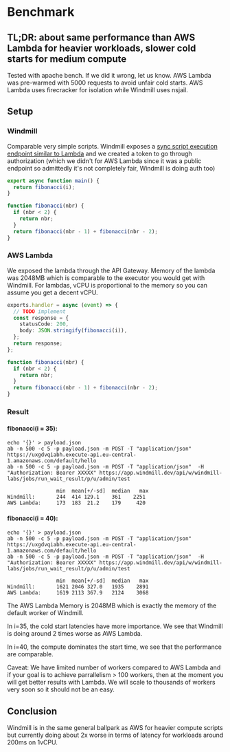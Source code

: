 # Benchmark

## TL;DR: about same performance than AWS Lambda for heavier workloads, slower cold starts for medium compute

Tested with apache bench. If we did it wrong, let us know. AWS Lambda was
pre-warmed with 5000 requests to avoid unfair cold starts. AWS Lambda uses
firecracker for isolation while Windmill uses nsjail.

## Setup

### Windmill

Comparable very simple scripts. Windmill exposes a
[sync script execution endpoint similar to Lambda](./reference#synchronous-endpoint-for-scripts)
and we created a token to go through authorization (which we didn't for AWS
Lambda since it was a public endpoint so admittedly it's not completely fair,
Windmill is doing auth too)

```typescript
export async function main() {
  return fibonacci(i);
}

function fibonacci(nbr) {
  if (nbr < 2) {
    return nbr;
  }
  return fibonacci(nbr - 1) + fibonacci(nbr - 2);
}
```

### AWS Lambda

We exposed the lambda through the API Gateway. Memory of the lambda was 2048MB
which is comparable to the executor you would get with Windmill. For lambdas,
vCPU is proportional to the memory so you can assume you get a decent vCPU.

```typescript
exports.handler = async (event) => {
  // TODO implement
  const response = {
    statusCode: 200,
    body: JSON.stringify(fibonacci(i)),
  };
  return response;
};

function fibonacci(nbr) {
  if (nbr < 2) {
    return nbr;
  }
  return fibonacci(nbr - 1) + fibonacci(nbr - 2);
}
```

### Result

#### fibonacci(i = 35):

```
echo '{}' > payload.json
ab -n 500 -c 5 -p payload.json -m POST -T "application/json"  https://uxgdvqiabh.execute-api.eu-central-1.amazonaws.com/default/hello 
ab -n 500 -c 5 -p payload.json -m POST -T "application/json"  -H "Authorization: Bearer XXXXX" https://app.windmill.dev/api/w/windmill-labs/jobs/run_wait_result/p/u/admin/test

                min  mean[+/-sd]  median   max
Windmill:       244  414 129.1    361    2251
AWS Lambda:     173  183  21.2    179     420
```

#### fibonacci(i = 40):

```
echo '{}' > payload.json
ab -n 500 -c 5 -p payload.json -m POST -T "application/json"  https://uxgdvqiabh.execute-api.eu-central-1.amazonaws.com/default/hello 
ab -n 500 -c 5 -p payload.json -m POST -T "application/json"  -H "Authorization: Bearer XXXXX" https://app.windmill.dev/api/w/windmill-labs/jobs/run_wait_result/p/u/admin/test

                min  mean[+/-sd]  median   max
Windmill:       1621 2046 327.0   1935    2891
AWS Lambda:     1619 2113 367.9   2124    3068
```

The AWS Lambda Memory is 2048MB which is exactly the memory of the default
worker of Windmill.

In i=35, the cold start latencies have more importance. We see that Windmill is
doing around 2 times worse as AWS Lambda.

In i=40, the compute dominates the start time, we see that the performance are
comparable.

Caveat: We have limited number of workers compared to AWS Lambda and if your
goal is to achieve parrallelism > 100 workers, then at the moment you will get
better results with Lambda. We will scale to thousands of workers very soon so
it should not be an easy.

## Conclusion

Windmill is in the same general ballpark as AWS for heavier compute scripts but
currently doing about 2x worse in terms of latency for workloads around 200ms on
1vCPU.
